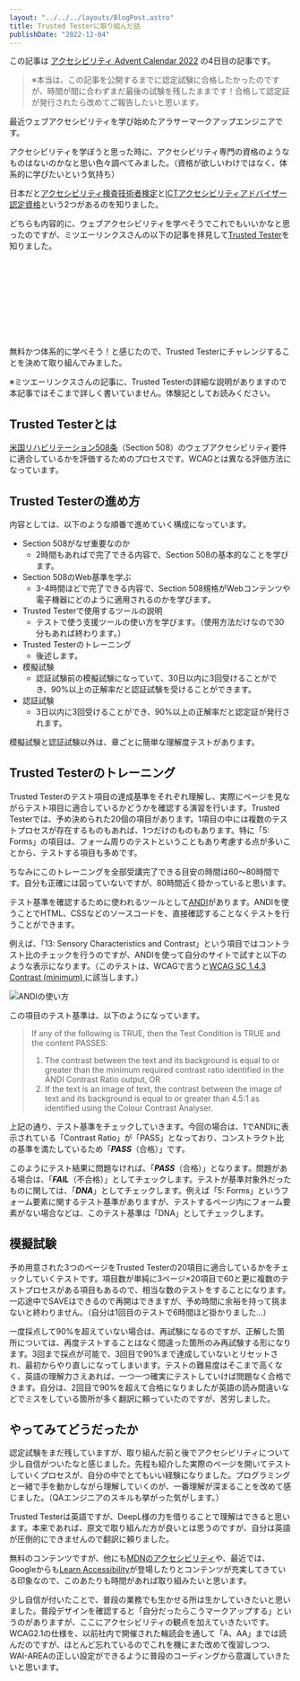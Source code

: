 ```yaml
---
layout: "../../../layouts/BlogPost.astro"
title: Trusted Testerに取り組んだ話
publishDate: "2022-12-04"
---
```


この記事は [アクセシビリティ Advent Calendar 2022](https://adventar.org/calendars/7377) の4日目の記事です。

> ※本当は、この記事を公開するまでに認定試験に合格したかったのですが、時間が間に合わずまだ最後の試験を残したままです！合格して認定証が発行されたら改めてご報告したいと思います。

最近ウェブアクセシビリティを学び始めたアラサーマークアップエンジニアです。

アクセシビリティを学ぼうと思った時に、アクセシビリティ専門の資格のようなものはないのかなと思い色々調べてみました。（資格が欲しいわけではなく、体系的に学びたいという気持ち）

日本だと[アクセシビリティ検査技術者検定](https://icc.infocreate.co.jp/icc/itiran/kentei.html)と[ICTアクセシビリティアドバイザー認定資格](https://aaict.jp/)という2つがあるのを知りました。

どちらも内容的に、ウェブアクセシビリティを学べそうでこれでもいいかなと思ったのですが、ミツエーリンクスさんの以下の記事を拝見して[Trusted Tester](https://training.section508testing.net/)を知りました。

<div class="iframely-embed"><div class="iframely-responsive" style="height: 140px; padding-bottom: 0;"><a href="https://www.mitsue.co.jp/knowledge/blog/a11y/202012/13_0900.html" data-iframely-url="//iframely.net/8shBuNh?card=small"></a></div></div>

無料かつ体系的に学べそう！と感じたので、Trusted Testerにチャレンジすることを決めて取り組んでみました。

※ミツエーリンクスさんの記事に、Trusted Testerの詳細な説明がありますので本記事ではそこまで詳しく書いていません。体験記としてお読みください。

## Trusted Testerとは

[米国リハビリテーション508条](https://www.access-board.gov/ict/)（Section 508）のウェブアクセシビリティ要件に適合しているかを評価するためのプロセスです。WCAGとは異なる評価方法になっています。

## Trusted Testerの進め方

内容としては、以下のような順番で進めていく構成になっています。

- Section 508がなぜ重要なのか
  - 2時間もあればで完了できる内容で、Section 508の基本的なことを学びます。
- Section 508のWeb基準を学ぶ
  - 3-4時間ほどで完了できる内容で、Section 508規格がWebコンテンツや電子機器にどのように適用されるのかを学びます。
- Trusted Testerで使用するツールの説明
  - テストで使う支援ツールの使い方を学びます。（使用方法だけなので30分もあれば終わります。）
- Trusted Testerのトレーニング
  - 後述します。
- 模擬試験
  - 認証試験前の模擬試験になっていて、30日以内に3回受けることができ、90%以上の正解率だと認証試験を受けることができます。
- 認証試験
  - 3日以内に3回受けることができ、90%以上の正解率だと認定証が発行されます。

模擬試験と認証試験以外は、章ごとに簡単な理解度テストがあります。

## Trusted Testerのトレーニング

Trusted Testerのテスト項目の達成基準をそれぞれ理解し、実際にページを見ながらテスト項目に適合しているかどうかを確認する演習を行います。Trusted Testerでは、予め決められた20個の項目があります。1項目の中には複数のテストプロセスが存在するものもあれば、1つだけのものもあります。特に「5: Forms」の項目は、フォーム周りのテストということもあり考慮する点が多いことから、テストする項目も多めです。

ちなみにこのトレーニングを全部受講完了できる目安の時間は60〜80時間です。自分も正確には図っていないですが、80時間近く掛かっていると思います。

テスト基準を確認するために使われるツールとして[ANDI](https://www.ssa.gov/accessibility/andi/help/install.html)があります。ANDIを使うことでHTML、CSSなどのソースコードを、直接確認することなくテストを行うことができます。

例えば、「13: Sensory Characteristics and Contrast」という項目ではコントラスト比のチェックを行うのですが、ANDIを使って自分のサイトで試すと以下のような表示になります。（このテストは、WCAGで言うと[WCAG SC 1.4.3 Contrast (minimum) ](https://waic.jp/docs/WCAG21/Understanding/contrast-minimum.html)に該当します。）

![ANDIの使い方](/images/20221204.png)

この項目のテスト基準は、以下のようになっています。

> If any of the following is TRUE, then the Test Condition is TRUE and the content PASSES:
>   1. The contrast between the text and its background is equal to or greater than the minimum required contrast ratio identified in the ANDI Contrast Ratio output, OR
>   2. If the text is an image of text, the contrast between the image of text and its background is equal to or greater than 4.5:1 as identified using the Colour Contrast Analyser.

上記の通り、テスト基準をチェックしていきます。今回の場合は、1でANDIに表示されている「Contrast Ratio」が「PASS」となっており、コンストラクト比の基準を満たしているため「***PASS***（合格）」です。

このようにテスト結果に問題なければ、「***PASS***（合格）」となります。問題がある場合は、「***FAIL***（不合格）」としてチェックします。テストが基準対象外だったものに関しては、「***DNA***」としてチェックします。例えば「5: Forms」というフォーム要素に関するテスト基準がありますが、テストするページ内にフォーム要素がない場合などは、このテスト基準は「DNA」としてチェックします。

## 模擬試験
予め用意された3つのページをTrusted Testerの20項目に適合しているかをチェックしていくテストです。項目数が単純に3ページ×20項目で60と更に複数のテストプロセスがある項目もあるので、相当な数のテストをすることになります。一応途中でSAVEはできるので再開はできますが、予め時間に余裕を持って挑まないと終わりません。（自分は1回目のテストで6時間ほど掛かりました...）

一度採点して90%を超えていない場合は、再試験になるのですが、正解した箇所については、再度テストすることはなく間違った箇所のみ再試験する形になります。3回まで採点が可能で、3回目で90%まで達成していないとリセットされ、最初からやり直しになってしまいます。テストの難易度はそこまで高くなく、英語の理解力さえあれば、一つ一つ確実にテストしていけば問題なく合格できます。自分は、2回目で90%を超えて合格になりましたが英語の読み間違いなどでミスをしている箇所が多く翻訳に頼っていたのですが、苦労しました。



## やってみてどうだったか

認定試験をまだ残していますが、取り組んだ前と後でアクセシビリティについて少し自信がついたなと感じました。先程も紹介した実際のページを開いてテストしていくプロセスが、自分の中でとてもいい経験になりました。プログラミングと一緒で手を動かしながら理解していくのが、一番理解が深まることを改めて感じました。（QAエンジニアのスキルも挙がった気がします。）

Trusted Testerは英語ですが、DeepL様の力を借りることで理解はできると思います。本来であれば、原文で取り組んだ方が良いとは思うのですが、自分は英語が圧倒的にできませんので翻訳に頼りました。

無料のコンテンツですが、他にも[MDNのアクセシビリティ](https://developer.mozilla.org/ja/docs/Learn/Accessibility)や、最近では、Googleからも[Learn Accessibility](https://web.dev/learn/accessibility/)が登場したりとコンテンツが充実してきている印象なので、このあたりも時間があれば取り組みたいと思います。

少し自信が付いたことで、普段の業務でも生かせる所は生かしていきたいと思いました。普段デザインを確認すると「自分だったらこうマークアップする」というのがありますが、ここにアクセシビリティの観点を加えていきたいです。WCAG2.1の仕様を、以前社内で開催された輪読会を通して「A、AA」までは読んだのですが、ほとんど忘れているのでこれを機にまた改めて復習しつつ、WAI-AREAの正しい設定ができるように普段のコーディングから意識していきたいと思います。
